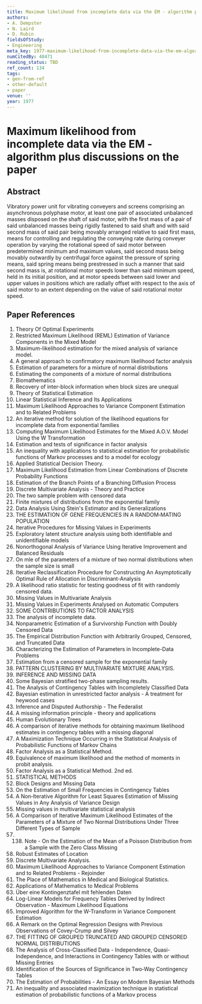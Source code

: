 ```yaml
---
title: Maximum likelihood from incomplete data via the EM - algorithm plus discussions on the paper
authors:
- A. Dempster
- N. Laird
- D. Rubin
fieldsOfStudy:
- Engineering
meta_key: 1977-maximum-likelihood-from-incomplete-data-via-the-em-algorithm-plus-discussions-on-the-paper
numCitedBy: 48471
reading_status: TBD
ref_count: 134
tags:
- gen-from-ref
- other-default
- paper
venue: ''
year: 1977
---
```


# Maximum likelihood from incomplete data via the EM - algorithm plus discussions on the paper

## Abstract

Vibratory power unit for vibrating conveyers and screens comprising an asynchronous polyphase motor, at least one pair of associated unbalanced masses disposed on the shaft of said motor, with the first mass of a pair of said unbalanced masses being rigidly fastened to said shaft and with said second mass of said pair being movably arranged relative to said first mass, means for controlling and regulating the conveying rate during conveyer operation by varying the rotational speed of said motor between predetermined minimum and maximum values, said second mass being movably outwardly by centrifugal force against the pressure of spring means, said spring means being prestressed in such a manner that said second mass is, at rotational motor speeds lower than said minimum speed, held in its initial position, and at motor speeds between said lower and upper values in positions which are radially offset with respect to the axis of said motor to an extent depending on the value of said rotational motor speed.

## Paper References

1. Theory Of Optimal Experiments
2. Restricted Maximum Likelihood (REML) Estimation of Variance Components in the Mixed Model
3. Maximum-likelihood estimation for the mixed analysis of variance model.
4. A general approach to confirmatory maximum likelihood factor analysis
5. Estimation of parameters for a mixture of normal distributions
6. Estimating the components of a mixture of normal distributions
7. Biomathematics
8. Recovery of inter-block information when block sizes are unequal
9. Theory of Statistical Estimation
10. Linear Statistical Inference and Its Applications
11. Maximum Likelihood Approaches to Variance Component Estimation and to Related Problems
12. An iterative method for solution of the likelihood equations for incomplete data from exponential families
13. Computing Maximum Likelihood Estimates for the Mixed A.O.V. Model Using the W Transformation
14. Estimation and tests of significance in factor analysis
15. An inequality with applications to statistical estimation for probabilistic functions of Markov processes and to a model for ecology
16. Applied Statistical Decision Theory.
17. Maximum Likelihood Estimation from Linear Combinations of Discrete Probability Functions
18. Estimation of the Branch Points of a Branching Diffusion Process
19. Discrete Multivariate Analysis - Theory and Practice
20. The two sample problem with censored data
21. Finite mixtures of distributions from the exponential family
22. Data Analysis Using Stein's Estimator and its Generalizations
23. THE ESTIMATION OF GENE FREQUENCIES IN A RANDOM‐MATING POPULATION
24. Iterative Procedures for Missing Values in Experiments
25. Exploratory latent structure analysis using both identifiable and unidentifiable models
26. Nonorthogonal Analysis of Variance Using Iterative Improvement and Balanced Residuals
27. On mle of the parameters of a mixture of two normal distributions when the sample size is small
28. Iterative Reclassification Procedure for Constructing An Asymptotically Optimal Rule of Allocation in Discriminant-Analysis
29. A likelihood ratio statistic for testing goodness of fit with randomly censored data.
30. Missing Values in Multivariate Analysis
31. Missing Values in Experiments Analysed on Automatic Computers
32. SOME CONTRIBUTIONS TO FACTOR ANALYSIS
33. The analysis of incomplete data.
34. Nonparametric Estimation of a Survivorship Function with Doubly Censored Data
35. The Empirical Distribution Function with Arbitrarily Grouped, Censored, and Truncated Data
36. Characterizing the Estimation of Parameters in Incomplete-Data Problems
37. Estimation from a censored sample for the exponential family
38. PATTERN CLUSTERING BY MULTIVARIATE MIXTURE ANALYSIS.
39. INFERENCE AND MISSING DATA
40. Some Bayesian stratified two-phase sampling results.
41. The Analysis of Contingency Tables with Incompletely Classified Data
42. Bayesian estimation in unrestricted factor analysis - A treatment for heywood cases
43. Inference and Disputed Authorship - The Federalist
44. A missing information principle - theory and applications
45. Human Evolutionary Trees
46. A comparison of iterative methods for obtaining maximum likelihood estimates in contingency tables with a missing diagonal
47. A Maximization Technique Occurring in the Statistical Analysis of Probabilistic Functions of Markov Chains
48. Factor Analysis as a Statistical Method.
49. Equivalence of maximum likelihood and the method of moments in probit analysis.
50. Factor Analysis as a Statistical Method. 2nd ed.
51. STATISTICAL METHODS
52. Block Designs and Missing Data
53. On the Estimation of Small Frequencies in Contingency Tables
54. A Non‐Iterative Algorithm for Least Squares Estimation of Missing Values in Any Analysis of Variance Design
55. Missing values in multivariate statistical analysis
56. A Comparison of Iterative Maximum Likelihood Estimates of the Parameters of a Mixture of Two Normal Distributions Under Three Different Types of Sample
57. 138. Note - On the Estimation of the Mean of a Poisson Distribution from a Sample with the Zero Class Missing
58. Robust Estimates of Location
59. Discrete Multivariate Analysis.
60. Maximum Likelihood Approaches to Variance Component Estimation and to Related Problems - Rejoinder
61. The Place of Mathematics in Medical and Biological Statistics.
62. Applications of Mathematics to Medical Problems
63. Über eine Kontingenztafel mit fehlenden Daten
64. Log-Linear Models for Frequency Tables Derived by Indirect Observation - Maximum Likelihood Equations
65. Improved Algorithm for the W-Transform in Variance Component Estimation
66. A Remark on the Optimal Regression Designs with Previous Observations of Covey-Crump and Silvey
67. THE FITTING OF GROUPED TRUNCATED AND GROUPED CENSORED NORMAL DISTRIBUTIONS
68. The Analysis of Cross-Classified Data - Independence, Quasi-Independence, and Interactions in Contingency Tables with or without Missing Entries
69. Identification of the Sources of Significance in Two‐Way Contingency Tables
70. The Estimation of Probabilities - An Essay on Modern Bayesian Methods
71. An inequality and associated maximization technique in statistical estimation of probabilistic functions of a Markov process
